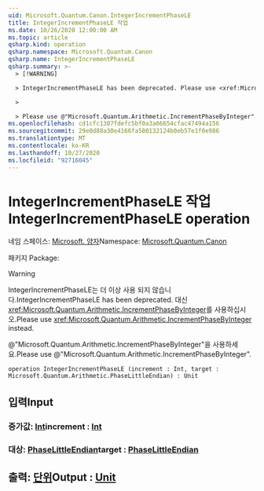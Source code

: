 ```yaml
---
uid: Microsoft.Quantum.Canon.IntegerIncrementPhaseLE
title: IntegerIncrementPhaseLE 작업
ms.date: 10/26/2020 12:00:00 AM
ms.topic: article
qsharp.kind: operation
qsharp.namespace: Microsoft.Quantum.Canon
qsharp.name: IntegerIncrementPhaseLE
qsharp.summary: >-
  > [!WARNING]

  > IntegerIncrementPhaseLE has been deprecated. Please use <xref:Microsoft.Quantum.Arithmetic.IncrementPhaseByInteger> instead.

  >

  > Please use @"Microsoft.Quantum.Arithmetic.IncrementPhaseByInteger".
ms.openlocfilehash: cd1cfc1307fdefc5bf0a3a66654cfac47494a156
ms.sourcegitcommit: 29e0d88a30e4166fa580132124b0eb57e1f0e986
ms.translationtype: MT
ms.contentlocale: ko-KR
ms.lasthandoff: 10/27/2020
ms.locfileid: "92716045"
---
```

# <a name="integerincrementphasele-operation"></a><span data-ttu-id="df07c-102">IntegerIncrementPhaseLE 작업</span><span class="sxs-lookup"><span data-stu-id="df07c-102">IntegerIncrementPhaseLE operation</span></span>

<span data-ttu-id="df07c-103">네임 스페이스: [Microsoft. 양자](xref:Microsoft.Quantum.Canon)</span><span class="sxs-lookup"><span data-stu-id="df07c-103">Namespace: [Microsoft.Quantum.Canon](xref:Microsoft.Quantum.Canon)</span></span>

<span data-ttu-id="df07c-104">패키지 [](https://nuget.org/packages/)</span><span class="sxs-lookup"><span data-stu-id="df07c-104">Package: [](https://nuget.org/packages/)</span></span>


> [!WARNING]
> <span data-ttu-id="df07c-105">IntegerIncrementPhaseLE는 더 이상 사용 되지 않습니다.</span><span class="sxs-lookup"><span data-stu-id="df07c-105">IntegerIncrementPhaseLE has been deprecated.</span></span> <span data-ttu-id="df07c-106">대신 <xref:Microsoft.Quantum.Arithmetic.IncrementPhaseByInteger>를 사용하십시오.</span><span class="sxs-lookup"><span data-stu-id="df07c-106">Please use <xref:Microsoft.Quantum.Arithmetic.IncrementPhaseByInteger> instead.</span></span>
>
> <span data-ttu-id="df07c-107">@"Microsoft.Quantum.Arithmetic.IncrementPhaseByInteger"을 사용하세요.</span><span class="sxs-lookup"><span data-stu-id="df07c-107">Please use @"Microsoft.Quantum.Arithmetic.IncrementPhaseByInteger".</span></span>



```qsharp
operation IntegerIncrementPhaseLE (increment : Int, target : Microsoft.Quantum.Arithmetic.PhaseLittleEndian) : Unit
```


## <a name="input"></a><span data-ttu-id="df07c-108">입력</span><span class="sxs-lookup"><span data-stu-id="df07c-108">Input</span></span>

### <a name="increment--int"></a><span data-ttu-id="df07c-109">증가값: [Int](xref:microsoft.quantum.lang-ref.int)</span><span class="sxs-lookup"><span data-stu-id="df07c-109">increment : [Int](xref:microsoft.quantum.lang-ref.int)</span></span>




### <a name="target--phaselittleendian"></a><span data-ttu-id="df07c-110">대상: [PhaseLittleEndian](xref:Microsoft.Quantum.Arithmetic.PhaseLittleEndian)</span><span class="sxs-lookup"><span data-stu-id="df07c-110">target : [PhaseLittleEndian](xref:Microsoft.Quantum.Arithmetic.PhaseLittleEndian)</span></span>





## <a name="output--unit"></a><span data-ttu-id="df07c-111">출력: [단위](xref:microsoft.quantum.lang-ref.unit)</span><span class="sxs-lookup"><span data-stu-id="df07c-111">Output : [Unit](xref:microsoft.quantum.lang-ref.unit)</span></span>

